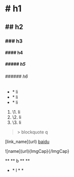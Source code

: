 # \# h1
## \#\# h2
### \#\#\# h3
#### \#\#\#\# h4
##### \#\#\#\#\# h5
###### \#\#\#\#\#\# h6

* \* li
* \* li
* \* li

1. \1\. li
2. \2\. li
3. \3\. li

> \> blockquote q

 \[link_name\]\(url\)
[baidu](http://baidu.com)

\!\[name\]\(url\)\{ImgCap\}\{\/ImgCap\}

** \*\* b \*\* **
* \* l \* *

